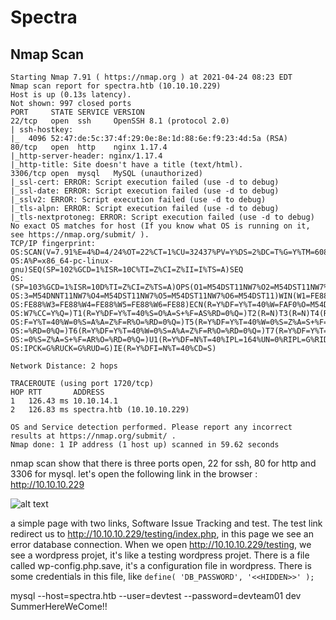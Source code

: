 # Spectra
## Nmap Scan

```
Starting Nmap 7.91 ( https://nmap.org ) at 2021-04-24 08:23 EDT
Nmap scan report for spectra.htb (10.10.10.229)
Host is up (0.13s latency).
Not shown: 997 closed ports
PORT     STATE SERVICE VERSION
22/tcp   open  ssh     OpenSSH 8.1 (protocol 2.0)
| ssh-hostkey: 
|_  4096 52:47:de:5c:37:4f:29:0e:8e:1d:88:6e:f9:23:4d:5a (RSA)
80/tcp   open  http    nginx 1.17.4
|_http-server-header: nginx/1.17.4
|_http-title: Site doesn't have a title (text/html).
3306/tcp open  mysql   MySQL (unauthorized)
|_ssl-cert: ERROR: Script execution failed (use -d to debug)
|_ssl-date: ERROR: Script execution failed (use -d to debug)
|_sslv2: ERROR: Script execution failed (use -d to debug)
|_tls-alpn: ERROR: Script execution failed (use -d to debug)
|_tls-nextprotoneg: ERROR: Script execution failed (use -d to debug)
No exact OS matches for host (If you know what OS is running on it, see https://nmap.org/submit/ ).
TCP/IP fingerprint:
OS:SCAN(V=7.91%E=4%D=4/24%OT=22%CT=1%CU=32437%PV=Y%DS=2%DC=T%G=Y%TM=60840E0
OS:A%P=x86_64-pc-linux-gnu)SEQ(SP=102%GCD=1%ISR=10C%TI=Z%CI=Z%II=I%TS=A)SEQ
OS:(SP=103%GCD=1%ISR=10D%TI=Z%CI=Z%TS=A)OPS(O1=M54DST11NW7%O2=M54DST11NW7%O
OS:3=M54DNNT11NW7%O4=M54DST11NW7%O5=M54DST11NW7%O6=M54DST11)WIN(W1=FE88%W2=
OS:FE88%W3=FE88%W4=FE88%W5=FE88%W6=FE88)ECN(R=Y%DF=Y%T=40%W=FAF0%O=M54DNNSN
OS:W7%CC=Y%Q=)T1(R=Y%DF=Y%T=40%S=O%A=S+%F=AS%RD=0%Q=)T2(R=N)T3(R=N)T4(R=Y%D
OS:F=Y%T=40%W=0%S=A%A=Z%F=R%O=%RD=0%Q=)T5(R=Y%DF=Y%T=40%W=0%S=Z%A=S+%F=AR%O
OS:=%RD=0%Q=)T6(R=Y%DF=Y%T=40%W=0%S=A%A=Z%F=R%O=%RD=0%Q=)T7(R=Y%DF=Y%T=40%W
OS:=0%S=Z%A=S+%F=AR%O=%RD=0%Q=)U1(R=Y%DF=N%T=40%IPL=164%UN=0%RIPL=G%RID=G%R
OS:IPCK=G%RUCK=G%RUD=G)IE(R=Y%DFI=N%T=40%CD=S)

Network Distance: 2 hops

TRACEROUTE (using port 1720/tcp)
HOP RTT       ADDRESS
1   126.43 ms 10.10.14.1
2   126.83 ms spectra.htb (10.10.10.229)

OS and Service detection performed. Please report any incorrect results at https://nmap.org/submit/ .
Nmap done: 1 IP address (1 host up) scanned in 59.62 seconds
```
nmap scan show that there is three ports open, 22 for ssh, 80 for http and 3306 for mysql.
let's open the following link in the browser : http://10.10.10.229

![alt text](https://pencer.io/assets/images/2021-03-21-16-46-59.png)

a simple page with two links, Software Issue Tracking and test.
The test link redirect us to http://10.10.10.229/testing/index.php, in this page we see an error database connection.
When we open http://10.10.10.229/testing, we see a wordpress projet, it's like a testing wordpress projet.
There is a file called wp-config.php.save, it's a configuration file in wordpress.
There is some credentials in this file, like ```define( 'DB_PASSWORD', '<<HIDDEN>>' );```



mysql --host=spectra.htb --user=devtest --password=devteam01 dev
SummerHereWeCome!!

